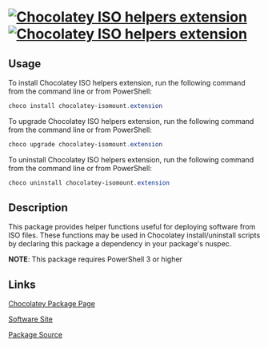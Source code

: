 ﻿#  [![Chocolatey ISO helpers extension](https://img.shields.io/chocolatey/v/chocolatey-isomount.extension.svg?label=Chocolatey+ISO+helpers+extension)](https://chocolatey.org/packages/chocolatey-isomount.extension) [![Chocolatey ISO helpers extension](https://img.shields.io/chocolatey/dt/chocolatey-isomount.extension.svg)](https://chocolatey.org/packages/chocolatey-isomount.extension)

## Usage
To install Chocolatey ISO helpers extension, run the following command from the command line or from PowerShell:
```powershell
choco install chocolatey-isomount.extension
```

To upgrade Chocolatey ISO helpers extension, run the following command from the command line or from PowerShell:
```powershell
choco upgrade chocolatey-isomount.extension
```

To uninstall Chocolatey ISO helpers extension, run the following command from the command line or from PowerShell:
```powershell
choco uninstall chocolatey-isomount.extension
```

## Description
This package provides helper functions useful for deploying software from ISO files.
These functions may be used in Chocolatey install/uninstall scripts by declaring this package a dependency in your package's nuspec.

**NOTE**: This package requires PowerShell 3 or higher
    

## Links
[Chocolatey Package Page](https://chocolatey.org/packages/chocolatey-isomount.extension)

[Software Site](https://github.com/mkevenaar/chocolatey-packages)

[Package Source](https://github.com/mkevenaar/chocolatey-packages/tree/master/extensions/chocolatey-isomount.extension)

